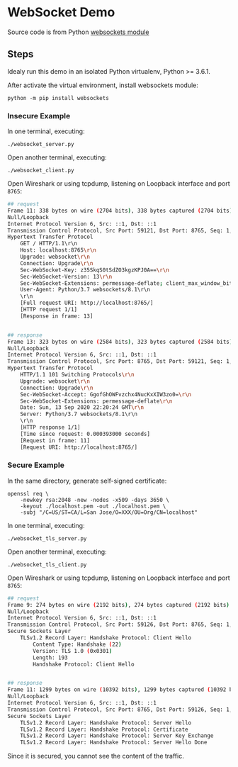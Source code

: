 # WebSocket Demo
Source code is from Python [websockets module](https://websockets.readthedocs.io/en/stable/intro.html)

## Steps
Idealy run this demo in an isolated Python virtualenv, Python >= 3.6.1.

After activate the virtual environment, install websockets module:
```
python -m pip install websockets
```

### Insecure Example
In one terminal, executing:
```
./websocket_server.py
```

Open another terminal, executing:
```
./websocket_client.py
```

Open Wireshark or using tcpdump, listening on Loopback interface and port `8765`:
```bash
## request
Frame 11: 338 bytes on wire (2704 bits), 338 bytes captured (2704 bits) on interface 0
Null/Loopback
Internet Protocol Version 6, Src: ::1, Dst: ::1
Transmission Control Protocol, Src Port: 59121, Dst Port: 8765, Seq: 1, Ack: 1, Len: 262
Hypertext Transfer Protocol
    GET / HTTP/1.1\r\n
    Host: localhost:8765\r\n
    Upgrade: websocket\r\n
    Connection: Upgrade\r\n
    Sec-WebSocket-Key: z35SkqS0tSdZO3kgzKPJ0A==\r\n
    Sec-WebSocket-Version: 13\r\n
    Sec-WebSocket-Extensions: permessage-deflate; client_max_window_bits\r\n
    User-Agent: Python/3.7 websockets/8.1\r\n
    \r\n
    [Full request URI: http://localhost:8765/]
    [HTTP request 1/1]
    [Response in frame: 13]


## response
Frame 13: 323 bytes on wire (2584 bits), 323 bytes captured (2584 bits) on interface 0
Null/Loopback
Internet Protocol Version 6, Src: ::1, Dst: ::1
Transmission Control Protocol, Src Port: 8765, Dst Port: 59121, Seq: 1, Ack: 263, Len: 247
Hypertext Transfer Protocol
    HTTP/1.1 101 Switching Protocols\r\n
    Upgrade: websocket\r\n
    Connection: Upgrade\r\n
    Sec-WebSocket-Accept: GgofGhOWFvzchx4NucKxXIW3zo0=\r\n
    Sec-WebSocket-Extensions: permessage-deflate\r\n
    Date: Sun, 13 Sep 2020 22:20:24 GMT\r\n
    Server: Python/3.7 websockets/8.1\r\n
    \r\n
    [HTTP response 1/1]
    [Time since request: 0.000393000 seconds]
    [Request in frame: 11]
    [Request URI: http://localhost:8765/]
```


### Secure Example
In the same directory, generate self-signed certificate:
```
openssl req \
    -newkey rsa:2048 -new -nodes -x509 -days 3650 \
    -keyout ./localhost.pem -out ./localhost.pem \
    -subj "/C=US/ST=CA/L=San Jose/O=XXX/OU=Org/CN=localhost"
```

In one terminal, executing:
```
./websocket_tls_server.py
```

Open another terminal, executing:
```
./websocket_tls_client.py
```

Open Wireshark or using tcpdump, listening on Loopback interface and port `8765`:
```bash
## request
Frame 9: 274 bytes on wire (2192 bits), 274 bytes captured (2192 bits) on interface 0
Null/Loopback
Internet Protocol Version 6, Src: ::1, Dst: ::1
Transmission Control Protocol, Src Port: 59126, Dst Port: 8765, Seq: 1, Ack: 1, Len: 198
Secure Sockets Layer
    TLSv1.2 Record Layer: Handshake Protocol: Client Hello
        Content Type: Handshake (22)
        Version: TLS 1.0 (0x0301)
        Length: 193
        Handshake Protocol: Client Hello


## response
Frame 11: 1299 bytes on wire (10392 bits), 1299 bytes captured (10392 bits) on interface 0
Null/Loopback
Internet Protocol Version 6, Src: ::1, Dst: ::1
Transmission Control Protocol, Src Port: 8765, Dst Port: 59126, Seq: 1, Ack: 199, Len: 1223
Secure Sockets Layer
    TLSv1.2 Record Layer: Handshake Protocol: Server Hello
    TLSv1.2 Record Layer: Handshake Protocol: Certificate
    TLSv1.2 Record Layer: Handshake Protocol: Server Key Exchange
    TLSv1.2 Record Layer: Handshake Protocol: Server Hello Done
```
Since it is secured, you cannot see the content of the traffic.

